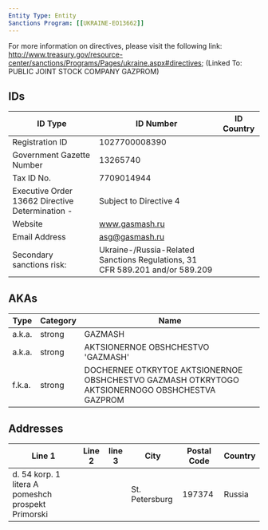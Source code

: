 ```yaml
---
Entity Type: Entity
Sanctions Program: [[UKRAINE-EO13662]]
---
```

For more information on directives, please visit the following link: http://www.treasury.gov/resource-center/sanctions/Programs/Pages/ukraine.aspx#directives; (Linked To: PUBLIC JOINT STOCK COMPANY GAZPROM)

## IDs
| ID Type | ID Number | ID Country |
|---------|-----------|------------|
| Registration ID | 1027700008390 |  |
| Government Gazette Number | 13265740 |  |
| Tax ID No. | 7709014944 |  |
| Executive Order 13662 Directive Determination - | Subject to Directive 4 |  |
| Website | www.gasmash.ru |  |
| Email Address | asg@gasmash.ru |  |
| Secondary sanctions risk: | Ukraine-/Russia-Related Sanctions Regulations, 31 CFR 589.201 and/or 589.209 |  |


## AKAs
| Type | Category | Name      | 
|------|----------|-----------|
| a.k.a. | strong | GAZMASH |
| a.k.a. | strong | AKTSIONERNOE OBSHCHESTVO 'GAZMASH' |
| f.k.a. | strong | DOCHERNEE OTKRYTOE AKTSIONERNOE OBSHCHESTVO GAZMASH OTKRYTOGO AKTSIONERNOGO OBSHCHESTVA GAZPROM |


## Addresses
| Line 1 | Line 2 | line 3 | City | Postal Code| Country | 
|--------|--------|--------|------|------------|---------|
| d. 54 korp. 1 litera A pomeshch prospekt Primorski |  |  | St. Petersburg | 197374 | Russia |

